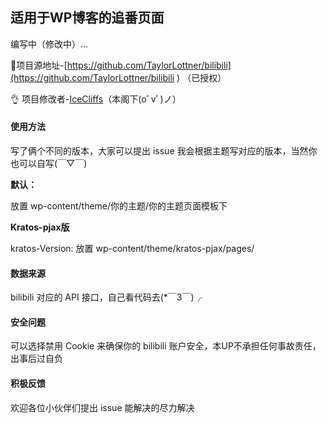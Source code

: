 ## 适用于WP博客的追番页面

编写中（修改中）...

💖项目源地址-[https://github.com/TaylorLottner/bilibili](https://github.com/TaylorLottner/bilibili ) （已授权）

👌 项目修改者-[IceCliffs](https://www.icecliffs.cn)（本阁下(oﾟvﾟ)ノ）

#### 使用方法

写了俩个不同的版本，大家可以提出 issue 我会根据主题写对应的版本，当然你也可以自写(￣▽￣)

**默认：**

放置 wp-content/theme/你的主题/你的主题页面模板下

**Kratos-pjax版**

kratos-Version: 放置 wp-content/theme/kratos-pjax/pages/

#### 数据来源

bilibili 对应的 API 接口，自己看代码去(*￣3￣)╭

#### 安全问题

可以选择禁用 Cookie 来确保你的 bilibili 账户安全，本UP不承担任何事故责任，出事后过自负

#### 积极反馈

欢迎各位小伙伴们提出 issue 能解决的尽力解决
